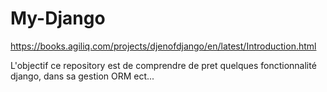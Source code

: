 # My-Django

https://books.agiliq.com/projects/djenofdjango/en/latest/Introduction.html

L'objectif ce repository est de comprendre de pret quelques fonctionnalité django, dans sa gestion ORM ect...
